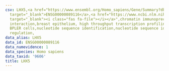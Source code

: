 ```yaml
---
csv: LHX5,<a href="https://www.ensembl.org/Homo_sapiens/Gene/Summary?db=core;g=ENSG00000089116"
  target="_blank">ENSG00000089116</a>,<a href="https://www.ncbi.nlm.nih.gov/pubmed/22863008"
  target="_blank"><i class="fas fa-file"></i></a>",chromatin immunoprecipitation assay,direct
  interaction,breast epithelium, high throughput transcription profiling by microarray,
  BPLER cells,nucleotide sequence identification,nucleotide sequence identification,transcriptional
  regulation,
data_alias: LHX5
data_id: ENSG00000089116
data_numevidence: 1
data_species: Homo sapiens
data_taxid: '9606'
title: LHX5
---
```

